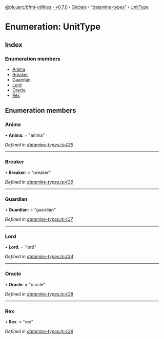 [@bluuarc/bfmt-utilities - v0.7.0](../README.md) › [Globals](../globals.md) › ["datamine-types"](../modules/_datamine_types_.md) › [UnitType](_datamine_types_.unittype.md)

# Enumeration: UnitType

## Index

### Enumeration members

* [Anima](_datamine_types_.unittype.md#anima)
* [Breaker](_datamine_types_.unittype.md#breaker)
* [Guardian](_datamine_types_.unittype.md#guardian)
* [Lord](_datamine_types_.unittype.md#lord)
* [Oracle](_datamine_types_.unittype.md#oracle)
* [Rex](_datamine_types_.unittype.md#rex)

## Enumeration members

###  Anima

• **Anima**: = "anima"

*Defined in [datamine-types.ts:435](https://github.com/BluuArc/bfmt-utilities/blob/master/src/datamine-types.ts#L435)*

___

###  Breaker

• **Breaker**: = "breaker"

*Defined in [datamine-types.ts:436](https://github.com/BluuArc/bfmt-utilities/blob/master/src/datamine-types.ts#L436)*

___

###  Guardian

• **Guardian**: = "guardian"

*Defined in [datamine-types.ts:437](https://github.com/BluuArc/bfmt-utilities/blob/master/src/datamine-types.ts#L437)*

___

###  Lord

• **Lord**: = "lord"

*Defined in [datamine-types.ts:434](https://github.com/BluuArc/bfmt-utilities/blob/master/src/datamine-types.ts#L434)*

___

###  Oracle

• **Oracle**: = "oracle"

*Defined in [datamine-types.ts:438](https://github.com/BluuArc/bfmt-utilities/blob/master/src/datamine-types.ts#L438)*

___

###  Rex

• **Rex**: = "rex"

*Defined in [datamine-types.ts:439](https://github.com/BluuArc/bfmt-utilities/blob/master/src/datamine-types.ts#L439)*

